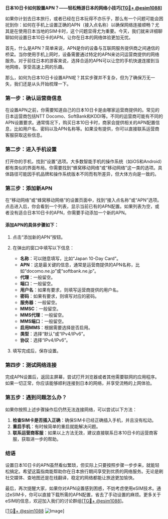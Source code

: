 **日本10日卡如何設置APN？——轻松畅游日本的网络小技巧[[TG💪+ @esim1088](https://t.me/s/esim1088)]**

如果你计划去日本旅行，或者已经在日本玩得不亦乐乎，那么有一个问题可能会困扰到你：如何在手机上设置正确的APN（接入点名称）以确保网络连接顺畅？尤其是在使用日本当地的SIM卡时，这个问题显得尤为重要。今天，我们就来详细聊聊如何设置日本10日卡的APN，让你在日本的网络体验更加无忧。

首先，什么是APN？简单来说，APN是你的设备与互联网服务提供商之间通信的桥梁。当你使用手机上网时，设备需要通过特定的APN来访问运营商提供的网络服务。对于前往日本的游客来说，选择合适的APN可以让您的手机快速连接到当地网络，享受高速上网的乐趣。

那么，如何为日本10日卡设置APN呢？其实步骤并不复杂，但为了确保万无一失，我们还是从头开始梳理一下。

### **第一步：确认运营商信息**
在设置APN之前，你需要知道自己的日本10日卡是由哪家运营商提供的。常见的日本运营商包括NTT Docomo、SoftBank和KDDI等。不同的运营商可能有不同的APN设置要求。通常情况下，购买日本10日卡时，商家会提供相关的APN配置信息，比如用户名、密码以及APN名称等。如果没有提供，你可以直接联系运营商客服获取这些信息。

### **第二步：进入手机设置**
打开你的手机，找到“设置”选项。大多数智能手机的操作系统（如iOS和Android）都有类似的界面布局。你需要找到“蜂窝移动网络”或“移动网络”这一类的选项。具体路径可能因手机品牌和操作系统版本不同而有所差异，但大体方向是一致的。

### **第三步：添加新APN**
在“移动网络”或“蜂窝移动网络”的设置页面中，找到“接入点名称”或“APN”选项。点击进入后，你会看到一个列表，显示当前已有的APN配置。如果列表为空，或者没有适合日本10日卡的APN，你需要手动添加一个新的APN。

#### **添加APN的具体步骤如下：**
1. 点击“添加新的APN”按钮。
2. 在弹出的窗口中填写以下信息：
   - **名称**：可以随意填写，比如“Japan 10-Day Card”。
   - **APN**：这是最关键的信息，通常是运营商提供的APN名称，比如“docomo.ne.jp”或“softbank.ne.jp”。
   - **代理**：一般留空。
   - **端口**：一般留空。
   - **用户名**：如果有要求，则填写运营商提供的用户名。
   - **密码**：如果有要求，则填写对应的密码。
   - **服务器**：一般留空。
   - **MMSC**：一般留空。
   - **MMS代理**：一般留空。
   - **MMS端口**：一般留空。
   - **启用MMS**：根据需要选择是否启用。
   - **类型**：选择“默认”或“IPv4/IPv6”。
   - **协议**：选择“IPv4/IPv6”。

3. 填写完成后，保存设置。

### **第四步：测试网络连接**
完成APN设置后，返回主屏幕，尝试打开浏览器或者其他需要联网的应用程序。如果一切正常，你应该能够顺利连接到日本的网络，并享受流畅的上网体验。

### **第五步：遇到问题怎么办？**
如果你按照上述步骤操作后仍然无法连接网络，可以尝试以下方法：
1. **检查SIM卡是否插入正确**：确保SIM卡已经正确插入手机，并且没有松动。
2. **重启手机**：有时候简单的重启就能解决问题。
3. **联系运营商客服**：如果以上方法无效，建议直接联系日本10日卡的运营商客服，获取进一步的帮助。

### **结语**
设置日本10日卡的APN虽然看似繁琐，但实际上只要按照步骤一步步来，就能轻松搞定。希望这篇指南能帮助你在日本旅行期间享受到优质的网络服务。无论是刷社交媒体、查地图还是在线翻译，稳定的网络都能让旅途更加愉快。

最后，再次提醒大家，如果你对APN设置感到困惑，不妨考虑使用eSIM技术。通过eSIM卡，你可以直接下载所需的APN配置，省去了手动设置的麻烦。更多关于eSIM的信息，欢迎加入我们的讨论群组[[TG💪+ @esim1088](https://t.me/s/esim1088)]。

[[TG💪+ @esim1088](https://t.me/s/esim1088) ![Image](https://i.postimg.cc/4NQfJmqS/Snipaste-2025-05-13-00-14-12.png)]